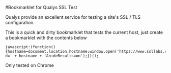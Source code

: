 #Bookmarklet for Qualys SSL Test

Qualys provide an excellent service for testing a site's SSL / TLS configuration.

This is a quick and dirty bookmarklet that tests the current host, just create a bookmarklet with the contents below

```
javascript:(function(){hostname=document.location.hostname;window.open('https://www.ssllabs.com/ssltest/analyze.html?d=' + hostname + '&hideResults=on');})();
```

Only tested on Chrome
